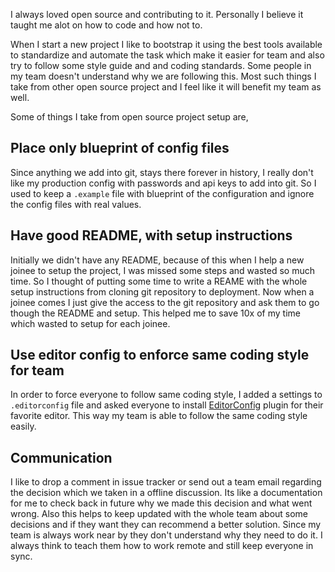 <!--


---
 "Treating in house projects like open source"
excerpt: "Treating in house projects like open source"
date: 2015-08-23 00:00:00 IST
updated: 2015-08-23 00:00:00 IST
categories: best-practices
tags: projects, best-practices
---

-->
<!DOCTYPE html>
<html>

<head>
  <title>basic-git-workflow</title>
  <meta charset="utf-8">
  <meta name="viewport" content="width=device-width, initial-scale=1.0">


  <link rel="stylesheet" href="./css/bootstrap.css">
  <link rel="stylesheet" href="./css/bootstrap.grid.css">
  <link rel="stylesheet" href="./css/bootstrap.min.css">
  <link rel="stylesheet" href="./css/bootstrap-reboot.min.css">
  <link rel="stylesheet" href="./css/bootstrap.css.map">
  <link rel="stylesheet" href="./css/blog-home.css">
  <link rel="stylesheet" href="./css/prism.css">
  <script async defer src="./css/prism.js"></script>
</head>

<body>

I always loved open source and contributing to it. Personally I believe it taught me alot on how to code and how not to.

When I start a new project I like to bootstrap it using the best tools available to standardize and automate the task which make it easier for team and also try to follow some style guide and and coding standards. Some people in my team doesn't understand why we are following this. Most such things I take from other open source project and I feel like it will benefit my team as well.

Some of things I take from open source project setup are,

## Place only blueprint of config files

Since anything we add into git, stays there forever in history, I really don't like my production config with passwords and api keys to add into git. So I used to keep a `.example` file with blueprint of the configuration and ignore the config files with real values.

## Have good README, with setup instructions

Initially we didn't have any README, because of this when I help a new joinee to setup the project, I was missed some steps and wasted so much time. So I thought of putting some time to write a REAME with the whole setup instructions from cloning git repository to deployment. Now when a joinee comes I just give the access to the git repository and ask them to go though the README and setup. This helped me to save 10x of my time which wasted to setup for each joinee.

## Use editor config to enforce same coding style for team

In order to force everyone to follow same coding style, I added a settings to `.editorconfig` file and asked everyone to install [EditorConfig](http://editorconfig.org/#download) plugin for their favorite editor. This way my team is able to follow the same coding style easily.

## Communication

I like to drop a comment in issue tracker or send out a team email regarding the decision which we taken in a offline discussion. Its like a documentation for me to check back in future why we made this decision and what went wrong. Also this helps to keep updated with the whole team about some decisions and if they want they can recommend a better solution. Since my team is always work near by they don't understand why they need to do it. I always think to teach them how to work remote and still keep everyone in sync.
